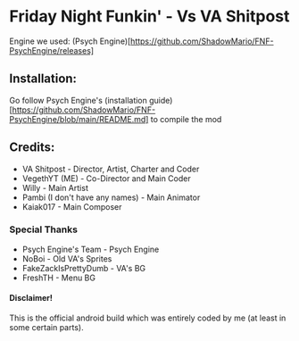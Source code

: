 # Friday Night Funkin' - Vs VA Shitpost
Engine we used: (Psych Engine)[https://github.com/ShadowMario/FNF-PsychEngine/releases]

## Installation:
Go follow Psych Engine's (installation guide)[https://github.com/ShadowMario/FNF-PsychEngine/blob/main/README.md] to compile the mod

## Credits:
* VA Shitpost - Director, Artist, Charter and Coder
* VegethYT (ME) - Co-Director and Main Coder
* Willy - Main Artist
* Pambi (I don't have any names) - Main Animator
* Kaiak017 - Main Composer

### Special Thanks
* Psych Engine's Team - Psych Engine
* NoBoi - Old VA's Sprites
* FakeZackIsPrettyDumb - VA's BG
* FreshTH - Menu BG

#### Disclaimer!
This is the official android build which was entirely coded by me (at least in some certain parts).


